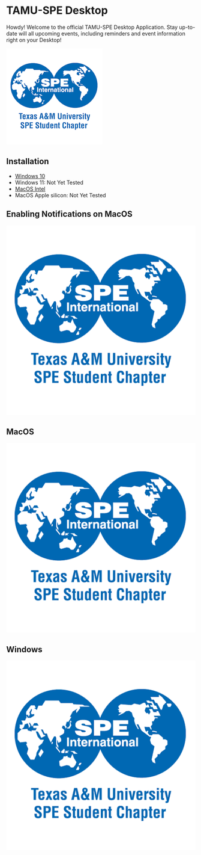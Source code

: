 # TAMU-SPE Desktop
Howdy! Welcome to the official TAMU-SPE Desktop Application. Stay up-to-date will all upcoming events, including reminders and event information right on your Desktop!

![TAMUSPE Desktop](images/SPE_A_M_RGB_square.png)

## Installation
- [Windows 10]()
- Windows 11: Not Yet Tested
- [MacOS Intel](https://pub-58bc52c7aeb14c7993e4f6b166e44c74.r2.dev/TAMU-SPE.dmg) 
- MacOS Apple silicon: Not Yet Tested

## Enabling Notifications on MacOS

![MacOS Notifications](images/SPE_RGB_square.png)

## MacOS

![MacOS Notifications](images/SPE_RGB_square.png)

## Windows

![MacOS Notifications](images/SPE_RGB_square.png)

